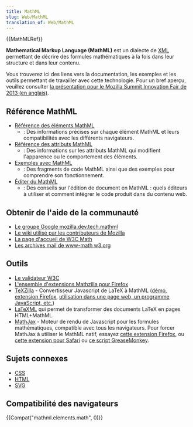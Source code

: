 ```yaml
---
title: MathML
slug: Web/MathML
translation_of: Web/MathML
---
```

{{MathMLRef}}

**Mathematical Markup Language (MathML)** est un dialecte de [XML](/fr/docs/Web/XML) permettant de décrire des formules mathématiques à la fois dans leur structure et dans leur contenu.

Vous trouverez ici des liens vers la documentation, les exemples et les outils permettant de travailler avec cette technologie. Pour un bref aperçu, veuillez consulter [la présentation pour le Mozilla Summit Innovation Fair de 2013 (en anglais)](https://fred-wang.github.io/MozSummitMathML/index.html).

## Référence MathML

- [Référence des éléments MathML](/fr/docs/Web/MathML/Element)
  - : Des informations précises sur chaque élément MathML et leurs compatibilités avec les différents navigateurs.
- [Référence des attributs MathML](/fr/docs/Web/MathML/Attribute)
  - : Des informations sur les attributs MathML qui modifient l'apparence ou le comportement des éléments.
- [Exemples avec MathML](/fr/docs/Web/MathML/Examples)
  - : Des fragments de code MathML ainsi que des exemples pour comprendre son fonctionnement.
- [Éditer du MathML](/docs/Web/MathML/Authoring)
  - : Des conseils sur l'édition de document en MathML&nbsp;: quels éditeurs à utiliser et comment intégrer le code produit dans du contenu web.

## Obtenir de l'aide de la communauté

- [Le groupe Google mozilla.dev.tech.mathml](https://groups.google.com/g/mozilla.dev.tech.mathml)
- [Le wiki utilisé par les contributeurs de Mozilla](https://wiki.mozilla.org/MathML:Home_Page)
- [La page d'accueil de W3C Math](https://www.w3.org/Math/)
- [Les archives mail de www-math w3.org](https://lists.w3.org/Archives/Public/www-math/)

## Outils

- [Le validateur W3C](https://validator.w3.org)
- [L'ensemble d'extensions Mathzilla pour Firefox](https://addons.mozilla.org/firefox/collections/fred_wang/mathzilla/)
- [TeXZilla](https://github.com/fred-wang/TeXZilla) - Convertisseur Javascript de LaTeX à MathML ([démo](http://fred-wang.github.io/TeXZilla/), [extension Firefox](https://addons.mozilla.org/fr/firefox/addon/texzilla/), [utilisation dans une page web, un programme JavaScript, etc.](https://github.com/fred-wang/TeXZilla/wiki/Using-TeXZilla))
- [LaTeXML](https://math.nist.gov/~BMiller/LaTeXML/) qui permet de transformer des documents LaTeX en pages HTML+MathML.
- [MathJax](http://www.mathjax.org/) - Moteur de rendu de Javascript pour les formules mathématiques, compatible avec tous les navigateurs. Pour forcer MathJax à utiliser le MathML natif, essayez [cette extension Firefox](https://addons.mozilla.org/fr/firefox/addon/native-mathml/), ou [cette extension pour Safari](https://fred-wang.github.io/mathjax-native-mathml-safari/mathjax-native-mathml.safariextz) ou [ce script GreaseMonkey](https://openuserjs.org/scripts/fred.wang/MathJax_Native_MathML/).

## Sujets connexes

- [CSS](/fr/docs/Web/CSS)
- [HTML](/fr/docs/Web/HTML)
- [SVG](/fr/docs/Web/SVG)

## Compatibilité des navigateurs

{{Compat("mathml.elements.math", 0)}}
